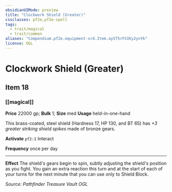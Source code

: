 ```yaml
---
obsidianUIMode: preview
title: "Clockwork Shield (Greater)"
cssclasses: pf2e,pf2e-spell
tags:
  - trait/magical
  - trait/common
aliases: "Compendium.pf2e.equipment-srd.Item.ayST5rFSIKy2ynYk"
license: OGL
---
```

# Clockwork Shield (Greater)
## Item 18
### [[magical]]


**Price** 22000 gp; 
**Bulk** 1; **Size** med
**Usage** held-in-one-hand

This brass-coated, steel shield (Hardness 17, HP 130, and BT 65) has _+3 greater striking shield spikes_ made of bronze gears.

**Activate** `pf2:1` Interact

**Frequency** once per day

* * *

**Effect** The shield's gears begin to spin, subtly adjusting the shield's position as you fight. You gain an extra reaction this turn and at the start of each of your turns for the next minute that you can use only to Shield Block.

*Source: Pathfinder Treasure Vault*
*OGL*